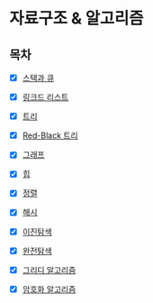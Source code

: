 # 자료구조 & 알고리즘

## 목차

* [x] [스택과 큐](https://github.com/Fancy96/2023-CS-Study/blob/main/Algorithm/algorithm_stack_and_queue.md)

* [x] [링크드 리스트](https://github.com/Fancy96/2023-CS-Study/blob/main/Algorithm/algorithm_linkedlist.md)

* [x] [트리](https://github.com/Fancy96/2023-CS-Study/blob/main/Algorithm/algorithm_tree.md)

* [x] [Red-Black 트리](https://github.com/Fancy96/2023-CS-Study/blob/main/Algorithm/algorithm_red_black_tree.md)

* [x] [그래프](https://github.com/Fancy96/2023-CS-Study/blob/main/Algorithm/algorithm_graph.md)

* [x] [힙](https://github.com/Fancy96/2023-CS-Study/blob/main/Algorithm/algorithm_heap.md)

* [x] [정렬](https://github.com/Fancy96/2023-CS-Study/blob/main/Algorithm/algorithm_sort.md)

* [x] [해시](https://github.com/Fancy96/2023-CS-Study/blob/main/Algorithm/algorithm_hash.md)

* [x] [이진탐색](https://github.com/Fancy96/2023-CS-Study/blob/main/Algorithm/algorithm_binary_search.md)

* [x] [완전탐색](https://github.com/Fancy96/2023-CS-Study/blob/main/Algorithm/algorithm_brute_force_search.md)

* [x] [그리디 알고리즘](https://github.com/Fancy96/2023-CS-Study/blob/main/Algorithm/algorithm_greedy.md)

* [x] [암호화 알고리즘](https://github.com/Fancy96/2023-CS-Study/blob/main/Algorithm/algorithm_cryptography.md)
